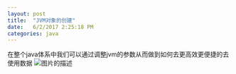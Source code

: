 ```yaml
---
layout: post
title:  "JVM对象的创建"
date:   6/2/2017 2:25:18 PM 
categories: java
---
```

在整个java体系中我们可以通过调整jvm的参数从而做到如何去更高效更便捷的去使用数据
![图片的描述](/huangyiCode.github.io/assets/hero.jpg)
